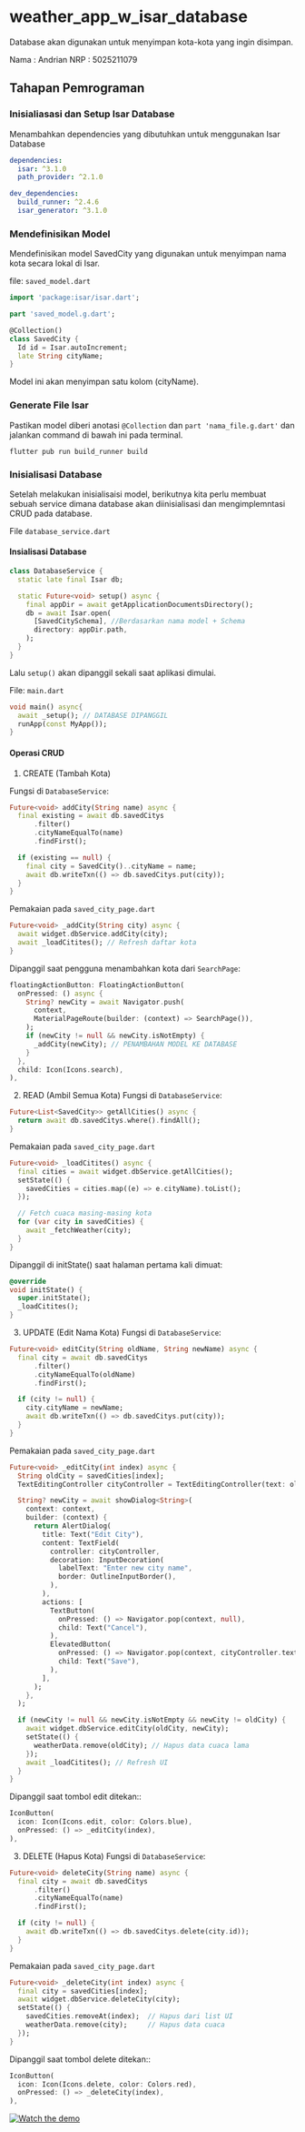 # weather_app_w_isar_database

Database akan digunakan untuk menyimpan kota-kota yang ingin disimpan.

Nama : Andrian
NRP : 5025211079

## Tahapan Pemrograman
### Inisialiasasi dan Setup Isar Database
Menambahkan dependencies yang dibutuhkan untuk menggunakan Isar Database
```yaml
dependencies:
  isar: ^3.1.0
  path_provider: ^2.1.0

dev_dependencies:
  build_runner: ^2.4.6
  isar_generator: ^3.1.0
```

###  Mendefinisikan Model
Mendefinisikan model SavedCity yang digunakan untuk menyimpan nama kota secara lokal di Isar.

file: `saved_model.dart`
```dart
import 'package:isar/isar.dart';

part 'saved_model.g.dart';

@Collection()
class SavedCity {
  Id id = Isar.autoIncrement;
  late String cityName;
}
```
Model ini akan menyimpan satu kolom (cityName).

### Generate File Isar
Pastikan model diberi anotasi `@Collection` dan `part 'nama_file.g.dart'` dan jalankan command di bawah ini pada terminal.
```
flutter pub run build_runner build
```

### Inisialisasi Database
Setelah melakukan inisialisaisi model, berikutnya kita perlu membuat sebuah service dimana database akan diinisialisasi dan mengimplemntasi CRUD pada database.

File `database_service.dart`


#### Insialisasi Database
```dart
class DatabaseService {
  static late final Isar db;

  static Future<void> setup() async {
    final appDir = await getApplicationDocumentsDirectory();
    db = await Isar.open(
      [SavedCitySchema], //Berdasarkan nama model + Schema
      directory: appDir.path,
    );
  }
}
```

Lalu `setup()` akan dipanggil sekali saat aplikasi dimulai.

File: `main.dart`
```dart
void main() async{
  await _setup(); // DATABASE DIPANGGIL
  runApp(const MyApp());
}
```

#### Operasi CRUD
1. CREATE (Tambah Kota)

Fungsi di `DatabaseService`:
```dart
Future<void> addCity(String name) async {
  final existing = await db.savedCitys
      .filter()
      .cityNameEqualTo(name)
      .findFirst();

  if (existing == null) {
    final city = SavedCity()..cityName = name;
    await db.writeTxn(() => db.savedCitys.put(city));
  }
}
```
Pemakaian pada `saved_city_page.dart`
```dart
Future<void> _addCity(String city) async {
  await widget.dbService.addCity(city);
  await _loadCitites(); // Refresh daftar kota
}
```
Dipanggil saat pengguna menambahkan kota dari `SearchPage`:
```dart
floatingActionButton: FloatingActionButton(
  onPressed: () async {
    String? newCity = await Navigator.push(
      context,
      MaterialPageRoute(builder: (context) => SearchPage()),
    );
    if (newCity != null && newCity.isNotEmpty) {
      _addCity(newCity); // PENAMBAHAN MODEL KE DATABASE
    }
  },
  child: Icon(Icons.search),
),
```
2. READ (Ambil Semua Kota)
Fungsi di `DatabaseService`:
```dart
Future<List<SavedCity>> getAllCities() async {
  return await db.savedCitys.where().findAll();
}
```
Pemakaian pada `saved_city_page.dart`
```dart
Future<void> _loadCitites() async {
  final cities = await widget.dbService.getAllCities();
  setState(() {
    savedCities = cities.map((e) => e.cityName).toList();
  });

  // Fetch cuaca masing-masing kota
  for (var city in savedCities) {
    await _fetchWeather(city);
  }
}

```
Dipanggil di initState() saat halaman pertama kali dimuat:
```dart
@override
void initState() {
  super.initState();
  _loadCitites();
}
```

3. UPDATE (Edit Nama Kota)
Fungsi di `DatabaseService`:
```dart
Future<void> editCity(String oldName, String newName) async {
  final city = await db.savedCitys
      .filter()
      .cityNameEqualTo(oldName)
      .findFirst();

  if (city != null) {
    city.cityName = newName;
    await db.writeTxn(() => db.savedCitys.put(city));
  }
}

```
Pemakaian pada `saved_city_page.dart`
```dart
Future<void> _editCity(int index) async {
  String oldCity = savedCities[index];
  TextEditingController cityController = TextEditingController(text: oldCity);

  String? newCity = await showDialog<String>(
    context: context,
    builder: (context) {
      return AlertDialog(
        title: Text("Edit City"),
        content: TextField(
          controller: cityController,
          decoration: InputDecoration(
            labelText: "Enter new city name",
            border: OutlineInputBorder(),
          ),
        ),
        actions: [
          TextButton(
            onPressed: () => Navigator.pop(context, null),
            child: Text("Cancel"),
          ),
          ElevatedButton(
            onPressed: () => Navigator.pop(context, cityController.text),
            child: Text("Save"),
          ),
        ],
      );
    },
  );

  if (newCity != null && newCity.isNotEmpty && newCity != oldCity) {
    await widget.dbService.editCity(oldCity, newCity);
    setState(() {
      weatherData.remove(oldCity); // Hapus data cuaca lama
    });
    await _loadCitites(); // Refresh UI
  }
}
```
Dipanggil saat tombol edit ditekan::
```dart
IconButton(
  icon: Icon(Icons.edit, color: Colors.blue),
  onPressed: () => _editCity(index),
),
```

3. DELETE (Hapus Kota)
Fungsi di `DatabaseService`:
```dart
Future<void> deleteCity(String name) async {
  final city = await db.savedCitys
      .filter()
      .cityNameEqualTo(name)
      .findFirst();

  if (city != null) {
    await db.writeTxn(() => db.savedCitys.delete(city.id));
  }
}
```
Pemakaian pada `saved_city_page.dart`
```dart
Future<void> _deleteCity(int index) async {
  final city = savedCities[index];
  await widget.dbService.deleteCity(city);
  setState(() {
    savedCities.removeAt(index);  // Hapus dari list UI
    weatherData.remove(city);     // Hapus data cuaca
  });
}

```
Dipanggil saat tombol delete ditekan::
```dart
IconButton(
  icon: Icon(Icons.delete, color: Colors.red),
  onPressed: () => _deleteCity(index),
),
```

[![Watch the demo](img.png)](https://youtu.be/BCbd58SjgcI)






